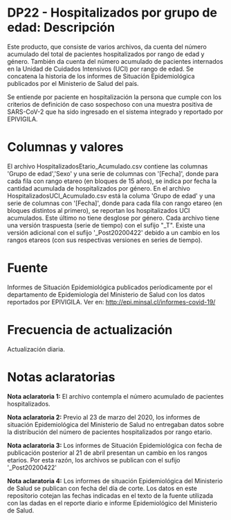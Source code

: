 # DP22 - Hospitalizados por grupo de edad: Descripción
Este producto, que consiste de varios archivos, da cuenta del número acumulado del total de pacientes hospitalizados por rango de edad y género. También da cuenta del número acumulado de pacientes internados en la Unidad de Cuidados Intensivos (UCI) por rango de edad. Se concatena la historia de los informes de Situación Epidemiológica publicados por el Ministerio de Salud del país.

Se entiende por paciente en hospitalización la persona que cumple con los criterios de definición de caso sospechoso con una muestra positiva de SARS-CoV-2 que ha sido ingresado en el sistema integrado y reportado por EPIVIGILA.

# Columnas y valores
El archivo HospitalizadosEtario_Acumulado.csv contiene las columnas 'Grupo de edad','Sexo' y una serie de columnas con '[Fecha]', donde para cada fila con rango etareo (en bloques de 15 años), se indica por fecha la cantidad acumulada de hospitalizados por género. En el archivo HospitalizadosUCI_Acumulado.csv está la columa 'Grupo de edad' y una serie de columnas con '[Fecha]', donde para cada fila con rango etareo (en bloques distintos al primero), se reportan los hospitalizados UCI acumulados. Este último no tiene desglose por género. Cada archivo tiene una versión traspuesta (serie de tiempo) con el sufijo "\_T". Existe una versión adicional con el sufijo '\_Post20200422' debido a un cambio en los rangos etareos (con sus respectivas versiones en series de tiempo). 

# Fuente
Informes de Situación Epidemiológica publicados períodicamente por el departamento de Epidemiología del Ministerio de Salud con los datos reportados por EPIVIGILA. Ver en: http://epi.minsal.cl/informes-covid-19/
 
# Frecuencia de actualización
Actualización diaria.

# Notas aclaratorias

**Nota aclaratoria 1:** El archivo contempla el número acumulado de pacientes hospitalizados.

**Nota aclaratoria 2:** Previo al 23 de marzo del 2020, los informes de situación Epidemiológica del Ministerio de Salud no entregaban datos sobre la distribución del número de pacientes hospitalizados por rango etario.

**Nota aclaratoria 3:** Los informes de Situación Epidemiológica con fecha de publicación posterior al 21 de abril presentan un cambio en los rangos etarios. Por esta razón, los archivos se publican con el sufijo '\_Post20200422'

**Nota aclaratoria 4:** Los informes de situación Epidemiológica del Ministerio de Salud se publican con fecha del día de corte. Los datos en este repositorio cotejan las fechas indicadas en el texto de la fuente utilizada con las dadas en el reporte diario e informe Epidemiológico del Ministerio de Salud.

